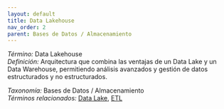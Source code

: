 ```yaml
---
layout: default
title: Data Lakehouse
nav_order: 2
parent: Bases de Datos / Almacenamiento
---
```


*Término:* Data Lakehouse  
*Definición:* Arquitectura que combina las ventajas de un Data Lake y un Data Warehouse, permitiendo análisis avanzados y gestión de datos estructurados y no estructurados.

*Taxonomía:* Bases de Datos / Almacenamiento  
*Términos relacionados:* [Data Lake](https://maleniski.github.io/diccionario-angl-tec-mx/docs/alfabeticamente/D/data-lake/), [ETL](https://maleniski.github.io/diccionario-angl-tec-mx/docs/alfabeticamente/E/etl/)
